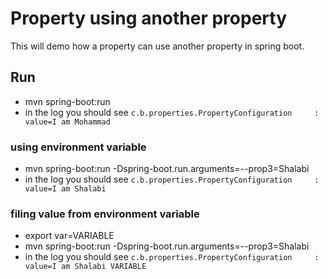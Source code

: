 # Property using another property
This will demo how a property can use another property in spring boot.

## Run
- mvn spring-boot:run
- in the log you should see `c.b.properties.PropertyConfiguration     : value=I am Mohammad`

### using environment variable
- mvn spring-boot:run -Dspring-boot.run.arguments=--prop3=Shalabi
- in the log you should see `c.b.properties.PropertyConfiguration     : value=I am Shalabi`

### filing value from environment variable
- export var=VARIABLE
- mvn spring-boot:run -Dspring-boot.run.arguments=--prop3=Shalabi
- in the log you should see `c.b.properties.PropertyConfiguration     : value=I am Shalabi VARIABLE`

